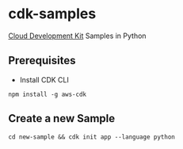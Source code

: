 # cdk-samples

[Cloud Development Kit](https://docs.aws.amazon.com/cdk/latest/guide/work-with-cdk-python.html) Samples in Python

## Prerequisites

- Install CDK CLI
```
npm install -g aws-cdk
```

## Create a new Sample

```
cd new-sample && cdk init app --language python
```
